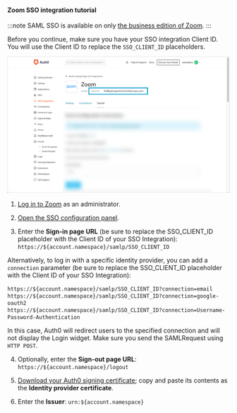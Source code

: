 #### Zoom SSO integration tutorial

:::note
SAML SSO is available on only [the business edition of Zoom](http://zoom.us/pricing).
:::

Before you continue, make sure you have your SSO integration Client ID. You will use the Client ID to replace the `SSO_CLIENT_ID` placeholders.

![Locate Client ID](/media/articles/dashboard/sso-integrations/settings-tutorial-clientid-zoom.png)

1. [Log in to Zoom](https://zoom.us/) as an administrator.

2. [Open the SSO configuration panel](https://zoom.us/account/sso).

3. Enter the **Sign-in page URL** (be sure to replace the SSO_CLIENT_ID placeholder with the Client ID of your SSO Integration):
`https://${account.namespace}/samlp/SSO_CLIENT_ID`

Alternatively, to log in with a specific identity provider, you can add a `connection` parameter (be sure to replace the SSO_CLIENT_ID placeholder with the Client ID of your SSO Integration):

```text
https://${account.namespace}/samlp/SSO_CLIENT_ID?connection=email
https://${account.namespace}/samlp/SSO_CLIENT_ID?connection=google-oauth2
https://${account.namespace}/samlp/SSO_CLIENT_ID?connection=Username-Password-Authentication
```

In this case, Auth0 will redirect users to the specified connection and will not display the Login widget. Make sure you send the SAMLRequest using `HTTP POST`.

4. Optionally, enter the **Sign-out page URL**:
`https://${account.namespace}/logout`

5. [Download your Auth0 signing certificate](https://${account.namespace}/pem); copy and paste its contents as the **Identity provider certificate**.

6. Enter the **Issuer**:
`urn:${account.namespace}`
